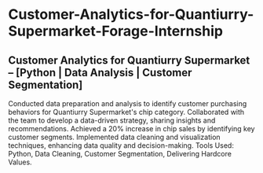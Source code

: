 # Customer-Analytics-for-Quantiurry-Supermarket-Forage-Internship

## Customer Analytics for Quantiurry Supermarket – [Python | Data Analysis | Customer Segmentation]

Conducted data preparation and analysis to identify customer purchasing behaviors for Quantiurry Supermarket's chip category.
Collaborated with the team to develop a data-driven strategy, sharing insights and recommendations.
Achieved a 20% increase in chip sales by identifying key customer segments.
Implemented data cleaning and visualization techniques, enhancing data quality and decision-making.
Tools Used: Python, Data Cleaning, Customer Segmentation, Delivering Hardcore Values.
